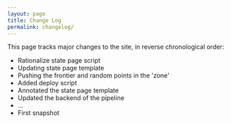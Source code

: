 ```yaml
---
layout: page
title: Change Log
permalink: changelog/
---
```


This page tracks major changes to the site, in reverse chronological order:

- Rationalize state page script
- Updating state page template
- Pushing the frontier and random points in the 'zone'
- Added deploy script
- Annotated the state page template
- Updated the backend of the pipeline
- ...
- First snapshot